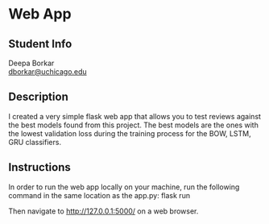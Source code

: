 # Web App

## Student Info
Deepa Borkar \
dborkar@uchicago.edu

## Description

I created a very simple flask web app that allows you to test reviews against the best models found from this project. The best models are the ones with the lowest validation loss during the training process for the BOW, LSTM, GRU classifiers. 

## Instructions

In order to run the web app locally on your machine, run the following command in the same location as the app.py:
flask run

Then navigate to http://127.0.0.1:5000/ on a web browser.
